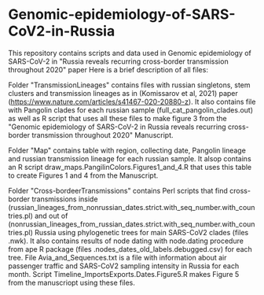 # Genomic-epidemiology-of-SARS-CoV2-in-Russia
This repository contains scripts and data used in Genomic epidemiology of SARS-CoV-2 in "Russia reveals recurring cross-border transmission throughout 2020" paper
Here is a brief description of all files:

Folder "TransmissionLineages" contains files with russian singletons, stem clusters and transmission lineages as in (Komissarov et al, 2021) paper (https://www.nature.com/articles/s41467-020-20880-z). It also contains file with Pangolin clades for each russian sample (full_cat_pangolin_clades.out) as well as R script that uses all these files to make figure 3 from the "Genomic epidemiology of SARS-CoV-2 in Russia reveals recurring cross-border transmission throughout 2020" Manuscript.

Folder "Map" contains table with region, collecting date, Pangolin lineage and russian transmission lineage for each russian sample. It alsop contains an R script draw_maps.PangilinColors.Figures1_and_4.R that uses this table to create Figures 1 and 4 from the Manuscript.

Folder "Cross-bordeerTransmissions" contains Perl scripts that find cross-border transmissions inside (russian_lineages_from_nonrussian_dates.strict.with_seq_number.with_countries.pl) and out of (nonrussian_lineages_from_russian_dates.strict.with_seq_number.with_countries.pl) Russia using phylogenetic trees for main SARS-CoV2 clades (files .nwk). It also contains results of node dating with node.dating procedure from ape R package (files .nodes_dates_old_labels.debugged.csv) for each tree. File Avia_and_Sequences.txt is a file with information about air passenger traffic and SARS-CoV2 sampling intensity in Russia for each month. Script Timeline_ImportsExports.Dates.Figure5.R makes Figure 5 from the manuscriopt using these files. 
